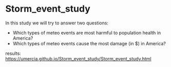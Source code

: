 # Storm_event_study

In this study we will try to answer two questions:

* Which types of meteo events are most harmful to population health in America?
* Which types of meteo events cause the most damage (in $) in America?
	
results: https://umercia.github.io/Storm_event_study/Storm_event_study.html
